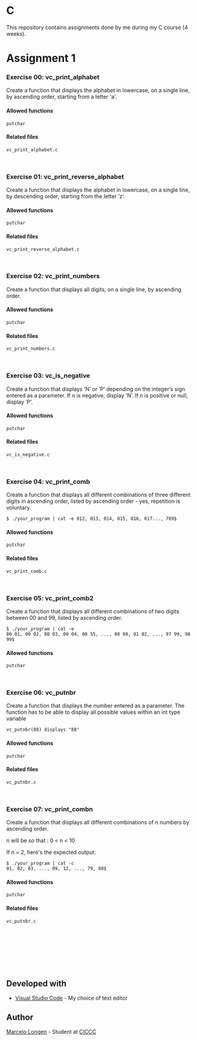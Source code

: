 # C 

This repository contains assignments done by me during my C course (4 weeks).

# Assignment 1


### Exercise 00: vc_print_alphabet

Create a function that displays the alphabet in lowercase, on a single line, by ascending order, starting
from a letter 'a'.

#### Allowed functions

```
putchar
```

#### Related files

```
vc_print_alphabet.c
```
<br>


### Exercise 01: vc_print_reverse_alphabet

Create a function that displays the alphabet in lowercase, on a single line, by descending order, starting
from the letter ’z’.

#### Allowed functions

```
putchar
```

#### Related files

```
vc_print_reverse_alphabet.c
```
<br>


### Exercise 02: vc_print_numbers

Create a function that displays all digits, on a single line, by ascending order.

#### Allowed functions

```
putchar
```

#### Related files

```
vc_print_numbers.c
```
<br>

### Exercise 03: vc_is_negative

Create a function that displays ’N’ or ’P’ depending on the integer’s sign entered as a parameter. If n is
negative, display ’N’. If n is positive or null, display ’P’.

#### Allowed functions

```
putchar
```

#### Related files

```
vc_is_negative.c
```
<br>


### Exercise 04: vc_print_comb

Create a function that displays all different combinations of three different digits in ascending order, listed
by ascending order - yes, repetition is voluntary.

```
$ ./your_program | cat -e 012, 013, 014, 015, 016, 017..., 789$
```

#### Allowed functions

```
putchar
```

#### Related files

```
vc_print_comb.c
```
<br>

### Exercise 05: vc_print_comb2

Create a function that displays all different combinations of two digits between 00 and 99, listed by
ascending order.

```
$ ./your_program | cat -e
00 01, 00 02, 00 03, 00 04, 00 55, ..., 00 99, 01 02, ..., 97 99, 98 99$
```

#### Allowed functions

```
putchar

```

<br>

### Exercise 06: vc_putnbr

Create a function that displays the number entered as a parameter. The function has to be able to display
all possible values within an 
int type variable

```
vc_putnbr(88) displays "88"
```

#### Allowed functions

```
putchar
```

#### Related files

```
vc_putnbr.c
```
<br>


### Exercise 07: vc_print_combn

Create a function that displays all different combinations of 
n numbers by ascending order.

n will be so that : 0 < n < 10

If n = 2, here's the expected output:

```
$ ./your_program | cat -c
01, 02, 03, ..., 09, 12, ..., 79, 89$
```

#### Allowed functions

```
putchar
```

#### Related files

```
vc_putnbr.c
```

<br>
<br>
<br>
<br>
<br>
<br>



## Developed with

* [Visual Studio Code](https://code.visualstudio.com/) - My choice of text editor

## Author

[Marcelo Longen](http://www.marcelolongen.com) - Student at [CICCC](http://www.ciccc.ca)

